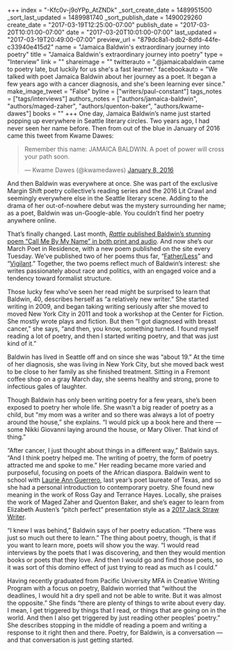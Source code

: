 +++
index = "-Kfc0v-j9oYPp_AtZNDk"
_sort_create_date = 1489951500
_sort_last_updated = 1489981740
_sort_publish_date = 1490029260
create_date = "2017-03-19T12:25:00-07:00"
publish_date = "2017-03-20T10:01:00-07:00"
date = "2017-03-20T10:01:00-07:00"
last_updated = "2017-03-19T20:49:00-07:00"
preview_url = "879dc8a1-bdb2-8dfd-44fe-c33940e415d2"
name = "Jamaica Baldwin's extraordinary journey into poetry"
title = "Jamaica Baldwin's extraordinary journey into poetry"
type = "Interview"
link = ""
shareimage = ""
twitterauto = ".@jamaicabaldwin came to poetry late, but luckily for us she's a fast learner."
facebookauto = "We talked with poet Jamaica Baldwin about her journey as a poet. It began a few years ago with a cancer diagnosis, and she's been learning ever since."
make_image_tweet = "False"
byline = ["writers/paul-constant"]
tags_notes = ["tags/interviews"]
authors_notes = ["authors/jamaica-baldwin", "authors/maged-zaher", "authors/quenton-baker", "authors/kwame-dawes"]
books = ""
+++
One day, Jamaica Baldwin’s name just started popping up everywhere in Seattle literary circles. Two years ago, I had never seen her name before. Then from out of the blue in January of 2016 came this tweet from Kwame Dawes:

<blockquote class="twitter-tweet" data-lang="en"><p lang="en" dir="ltr">Remember this name: JAMAICA BALDWIN.  A poet of power will cross your path soon.</p>&mdash; Kwame Dawes (@kwamedawes) <a href="https://twitter.com/kwamedawes/status/685586075016769537">January 8, 2016</a></blockquote>

And then Baldwin was everywhere at once. She was part of the exclusive Margin Shift poetry collective’s reading series and the 2016 Lit Crawl and seemingly everywhere else in the Seattle literary scene. Adding to the drama of her out-of-nowhere debut was the mystery surrounding her name; as a poet, Baldwin was un-Google-able. You couldn’t find her poetry anywhere online.

That’s finally changed. Last month, [*Rattle* published Baldwin’s stunning poem “Call Me By My Name” in both print and audio]( http://www.rattle.com/call-me-by-my-name-by-jamaica-baldwin/). And now she’s our March Poet in Residence, with a new poem published on the site every Tuesday. We’ve published two of her poems thus far, “[Father/Less](http://www.seattlereviewofbooks.com/notes/2017/03/07/fatherless/)” and “[Vigilant](http://www.seattlereviewofbooks.com/notes/2017/03/14/vigilant/).” Together, the two poems reflect much of Baldwin’s interest: she writes passionately about race and politics, with an engaged voice and a tendency toward formalist structure.

Those lucky few who’ve seen her read might be surprised to learn that Baldwin, 40, describes herself as “a relatively new writer.” She started writing in 2009, and began taking writing seriously after she moved to moved New York City in 2011 and took a workshop at the Center for Fiction. She mostly wrote plays and fiction. But then “I got diagnosed with breast cancer,” she says, “and then, you know, something turned. I found myself reading a lot of poetry, and then I started writing poetry, and that was just kind of it.” 

Baldwin has lived in Seattle off and on since she was “about 19.” At the time of her diagnosis, she was living in New York City, but she moved back west to be close to her family as she finished treatment. Sitting in a Fremont coffee shop on a gray March day, she seems healthy and strong, prone to infectious gales of laughter.

Though Baldwin has only been writing poetry for a few years, she’s been exposed to poetry her whole life. She wasn't a big reader of poetry as a child, but "my mom was a writer and so there was always a lot of poetry around the house,” she explains. “I would pick up a book here and there — some Nikki Giovanni laying around the house, or Mary Oliver. That kind of thing.”

“After cancer, I just thought about things in a different way,” Baldwin says. “And I think poetry helped me. The writing of poetry, the form of poetry attracted me and spoke to me.” Her reading became more varied and purposeful, focusing on poets of the African diaspora. Baldwin went to school with [Laurie Ann Guerrero](http://www.laurieannguerrero.com/), last year’s poet laureate of Texas, and so she had a personal introduction to contemporary poetry. She found new meaning in the work of Ross Gay and Terrance Hayes. Locally, she praises the work of Maged Zaher and Quenton Baker, and she’s eager to learn from Elizabeth Austen’s “pitch perfect” presentation style as a [2017 Jack Straw Writer](http://www.jackstraw.org/programs/writers/WritersForum/).

“I knew I was behind,” Baldwin says of her poetry education. “There was just so much out there to learn.” The thing about poetry, though, is that if you want to learn more, poets will show you the way. “I would read interviews by the poets that I was discovering, and then they would mention books or poets that they love. And then I would go and find those poets, so it was sort of this domino effect of just trying to read as much as I could.”  

Having recently graduated from Pacific University MFA in Creative Writing Program with a focus on poetry, Baldwin worried that “without the deadlines, I would hit a dry spell and not be able to write. But it was almost the opposite.” She finds “there are plenty of things to write about every day. I mean, I get triggered by things that I read, or things that are going on in the world. And then I also get triggered by just reading other peoples’ poetry.” She describes stopping in the middle of reading a poem and writing a response to it right then and there. Poetry, for Baldwin, is a conversation — and that conversation is just getting started.

